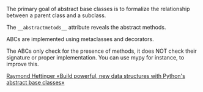 The primary goal of abstract base classes is to formalize the relationship between a parent class and a subclass.

The `__abstractmetods__` attribute reveals the abstract methods.

ABCs are implemented using metaclasses and decorators.

The ABCs only check for the presence of methods, it does NOT check their signature or proper implementation. You can use mypy for instance, to improve this.

[Raymond Hettinger «Build powerful, new data structures with Python's abstract base classes»](https://www.youtube.com/watch?v=S_ipdVNSFlo)
